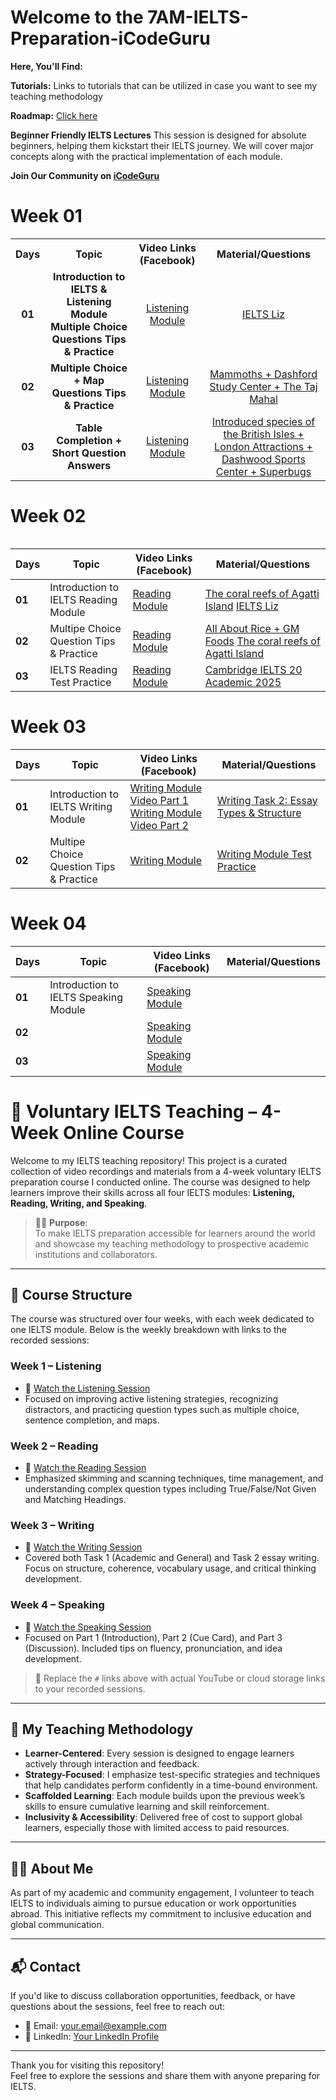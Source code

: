 # Welcome to the 7AM-IELTS-Preparation-iCodeGuru

**Here, You'll Find:**

**Tutorials:** Links to tutorials that can be utilized in case you want to see my teaching methodology

**Roadmap:** [Click here](https://docs.google.com/document/d/1KuRUsrp1SDTLdA43-7bw3VnYlxsAxbG6rDmEQsEeuGI/edit?usp=sharing)

**Beginner Friendly IELTS Lectures** This session is designed for absolute beginners, helping them kickstart their IELTS journey. We will 
 cover major concepts along with the practical implementation of each module.

**Join Our Community on [iCodeGuru](https://icode.guru/join/)**

# Week 01

<table>
    <tbody>
     <tr>
      <th>Days</th>
      <th>Topic</th>
      <th>Video Links (Facebook)</br></th>
      <th>Material/Questions</th>
     </tr> 
    <tr>
       <td align="center"><b>01</b></td>
       <td align="center"><b>Introduction to IELTS & Listening Module
Multiple Choice Questions Tips & Practice
</b></td>
       <td align="center"><a href="https://www.facebook.com/watch/?v=1698416964120705&rdid=nsZgrkgMPwaqkfXP">Listening Module</td>
    <td align="center" ><a href="https://ieltsliz.com/ielts-listening/">IELTS Liz</td>
    </tr>
      <tr>
    <td align="center"><b>02</b></td>
    <td align="center"><b>Multiple Choice + Map Questions Tips & Practice</b></td>
    <td align="center"><a href="https://www.facebook.com/watch/?v=754206800585575&rdid=pUibo62p5eNn7L8A">Listening Module</td>
    <td align="center" ><a href="https://ieltsliz.com/ielts-listening/">Mammoths + Dashford Study Center + The Taj Mahal</td  
  </tr>  
  <tr>
       <td align="center"><b>03</b></td>
       <td align="center"><b>Table Completion + Short Question Answers</b></td>
       <td align="center"><a href="https://www.facebook.com/watch/?v=1313246323734371&rdid=1rtUjLw5XDciKVde">Listening Module</td>
      <td align="center" ><a href="https://ieltsliz.com/ielts-listening/">Introduced species of the British Isles + London Attractions + Dashwood Sports Center + Superbugs</td>
    </tr>
</tbody>
<table>

# Week 02

| Days | Topic | Video Links (Facebook) | Material/Questions |
|------|-------|------------------------|--------------------|
| **01** | Introduction to IELTS Reading Module| [Reading Module](https://www.facebook.com/watch/?v=25163512359904508&rdid=13HpFAI19ISxYv2J) | [The coral reefs of Agatti Island](https://elt.oup.com/elt/students/ielts/pdf/exams_ielts_mc_pt_read01.pdf?cc=gb&selLanguage=en) [IELTS Liz](https://ieltsliz.com/ielts-reading-lessons-information-and-tips/)|
| **02** | Multipe Choice Question Tips & Practice  | [Reading Module](https://www.facebook.com/watch/?v=719246801144560&ref=sharing) | [All About Rice + GM Foods](https://ieltsliz.com/ielts-reading-multiple-choice/) [The coral reefs of Agatti Island](https://elt.oup.com/elt/students/ielts/pdf/exams_ielts_mc_pt_read01.pdf?cc=gb&selLanguage=en)|
| **03** | IELTS Reading Test Practice | [Reading Module](https://www.facebook.com/watch/?v=1407339197024993&rdid=GBKM9e95q1Gd4Jh6) | [Cambridge IELTS 20 Academic 2025](https://www.jumpinto.com/ielts/practice/academic/20/1/reading/1) |

# Week 03

| Days | Topic | Video Links (Facebook) | Material/Questions |
|------|-------|------------------------|--------------------|
| **01** | Introduction to IELTS Writing Module | [Writing Module Video Part 1](https://www.facebook.com/watch/?v=1509454740055845&rdid=7WeeIkpHLQmvrcaN) [Writing Module Video Part 2](https://www.facebook.com/watch/?v=658375480632790&rdid=K5hwADS7FgilqNAv) | [Writing Task 2: Essay Types & Structure](https://ieltsliz.com/ielts-writing-task-2/) |
| **02** | Multipe Choice Question Tips & Practice  | [Writing Module]() | [Writing Module Test Practice]()|

# Week 04

| Days | Topic | Video Links (Facebook) | Material/Questions |
|------|-------|------------------------|--------------------|
| **01** | Introduction to IELTS Speaking Module| [Speaking Module]() | []() |
| **02** |   | [Speaking Module]() | []()|
| **03** |  | [Speaking Module]() | []() |

</table>

# 📘 Voluntary IELTS Teaching – 4-Week Online Course

Welcome to my IELTS teaching repository! This project is a curated collection of video recordings and materials from a 4-week voluntary IELTS preparation course I conducted online. The course was designed to help learners improve their skills across all four IELTS modules: **Listening, Reading, Writing, and Speaking**.

> 🧑‍🏫 **Purpose**:  
> To make IELTS preparation accessible for learners around the world and showcase my teaching methodology to prospective academic institutions and collaborators.

---

## 🎯 Course Structure

The course was structured over four weeks, with each week dedicated to one IELTS module. Below is the weekly breakdown with links to the recorded sessions:

### Week 1 – Listening  
- 🔗 [Watch the Listening Session](#)  
- Focused on improving active listening strategies, recognizing distractors, and practicing question types such as multiple choice, sentence completion, and maps.

### Week 2 – Reading  
- 🔗 [Watch the Reading Session](#)  
- Emphasized skimming and scanning techniques, time management, and understanding complex question types including True/False/Not Given and Matching Headings.

### Week 3 – Writing  
- 🔗 [Watch the Writing Session](#)  
- Covered both Task 1 (Academic and General) and Task 2 essay writing. Focus on structure, coherence, vocabulary usage, and critical thinking development.

### Week 4 – Speaking  
- 🔗 [Watch the Speaking Session](#)  
- Focused on Part 1 (Introduction), Part 2 (Cue Card), and Part 3 (Discussion). Included tips on fluency, pronunciation, and idea development.

> 📌 Replace the `#` links above with actual YouTube or cloud storage links to your recorded sessions.

---

## 🧠 My Teaching Methodology

- **Learner-Centered**: Every session is designed to engage learners actively through interaction and feedback.
- **Strategy-Focused**: I emphasize test-specific strategies and techniques that help candidates perform confidently in a time-bound environment.
- **Scaffolded Learning**: Each module builds upon the previous week’s skills to ensure cumulative learning and skill reinforcement.
- **Inclusivity & Accessibility**: Delivered free of cost to support global learners, especially those with limited access to paid resources.

---

## 🙋‍♀️ About Me

As part of my academic and community engagement, I volunteer to teach IELTS to individuals aiming to pursue education or work opportunities abroad. This initiative reflects my commitment to inclusive education and global communication.

---

## 📬 Contact

If you'd like to discuss collaboration opportunities, feedback, or have questions about the sessions, feel free to reach out:

- 📧 Email: [your.email@example.com](mailto:your.email@example.com)
- 🔗 LinkedIn: [Your LinkedIn Profile](#)

---

Thank you for visiting this repository!  
Feel free to explore the sessions and share them with anyone preparing for IELTS.
